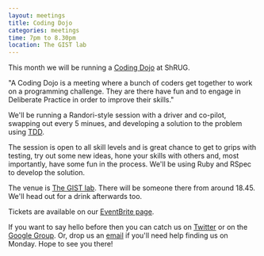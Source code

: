```yaml
---
layout: meetings
title: Coding Dojo
categories: meetings
time: 7pm to 8.30pm
location: The GIST lab
---
```


This month we will be running a [Coding Dojo](http://codingdojo.org/) at ShRUG.

"A Coding Dojo is a meeting where a bunch of coders get together to work on a programming challenge. They are there have fun and to engage in Deliberate Practice in order to improve their skills."


We'll be running a Randori-style session with a driver and co-pilot, swapping out every 5 minues, and developing a solution to the problem using [TDD](http://en.wikipedia.org/wiki/Test-driven_development).

The session is open to all skill levels and is great chance to get to
grips with testing, try out some new ideas, hone your skills with others
and, most importantly, have some fun in the process. We'll be using Ruby and
RSpec to develop the solution.

The venue is [The GIST lab](http://thegisthub.net/). There will be
someone there from around 18.45. We'll head out for a drink afterwards
too.

Tickets are available on our [EventBrite page](http://bit.ly/shrug1203).

If you want to say hello before then you can catch us on
[Twitter](http://twitter.com/sheffieldruby) or on the [Google
Group](http://groups.google.com/group/shrug-members). Or, drop us
an [email](mailto:hello@shrug.org) if you'll need help finding us
on Monday. Hope to see you there!



